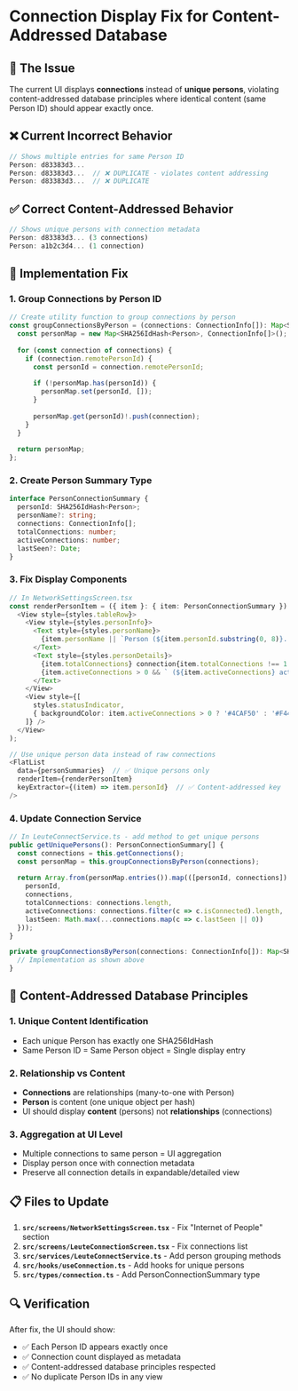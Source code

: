 # Connection Display Fix for Content-Addressed Database

## 🎯 **The Issue**

The current UI displays **connections** instead of **unique persons**, violating content-addressed database principles where identical content (same Person ID) should appear exactly once.

## ❌ **Current Incorrect Behavior**

```typescript
// Shows multiple entries for same Person ID
Person: d83383d3...
Person: d83383d3...  // ❌ DUPLICATE - violates content addressing
Person: d83383d3...  // ❌ DUPLICATE
```

## ✅ **Correct Content-Addressed Behavior**

```typescript
// Shows unique persons with connection metadata
Person: d83383d3... (3 connections)
Person: a1b2c3d4... (1 connection)
```

## 🔧 **Implementation Fix**

### **1. Group Connections by Person ID**

```typescript
// Create utility function to group connections by person
const groupConnectionsByPerson = (connections: ConnectionInfo[]): Map<SHA256IdHash<Person>, ConnectionInfo[]> => {
  const personMap = new Map<SHA256IdHash<Person>, ConnectionInfo[]>();
  
  for (const connection of connections) {
    if (connection.remotePersonId) {
      const personId = connection.remotePersonId;
      
      if (!personMap.has(personId)) {
        personMap.set(personId, []);
      }
      
      personMap.get(personId)!.push(connection);
    }
  }
  
  return personMap;
};
```

### **2. Create Person Summary Type**

```typescript
interface PersonConnectionSummary {
  personId: SHA256IdHash<Person>;
  personName?: string;
  connections: ConnectionInfo[];
  totalConnections: number;
  activeConnections: number;
  lastSeen?: Date;
}
```

### **3. Fix Display Components**

```typescript
// In NetworkSettingsScreen.tsx
const renderPersonItem = ({ item }: { item: PersonConnectionSummary }) => (
  <View style={styles.tableRow}>
    <View style={styles.personInfo}>
      <Text style={styles.personName}>
        {item.personName || `Person (${item.personId.substring(0, 8)}...)`}
      </Text>
      <Text style={styles.personDetails}>
        {item.totalConnections} connection{item.totalConnections !== 1 ? 's' : ''}
        {item.activeConnections > 0 && ` (${item.activeConnections} active)`}
      </Text>
    </View>
    <View style={[
      styles.statusIndicator, 
      { backgroundColor: item.activeConnections > 0 ? '#4CAF50' : '#F44336' }
    ]} />
  </View>
);

// Use unique person data instead of raw connections
<FlatList
  data={personSummaries}  // ✅ Unique persons only
  renderItem={renderPersonItem}
  keyExtractor={(item) => item.personId}  // ✅ Content-addressed key
/>
```

### **4. Update Connection Service**

```typescript
// In LeuteConnectService.ts - add method to get unique persons
public getUniquePersons(): PersonConnectionSummary[] {
  const connections = this.getConnections();
  const personMap = this.groupConnectionsByPerson(connections);
  
  return Array.from(personMap.entries()).map(([personId, connections]) => ({
    personId,
    connections,
    totalConnections: connections.length,
    activeConnections: connections.filter(c => c.isConnected).length,
    lastSeen: Math.max(...connections.map(c => c.lastSeen || 0))
  }));
}

private groupConnectionsByPerson(connections: ConnectionInfo[]): Map<SHA256IdHash<Person>, ConnectionInfo[]> {
  // Implementation as shown above
}
```

## 🎯 **Content-Addressed Database Principles**

### **1. Unique Content Identification**
- Each unique Person has exactly one SHA256IdHash
- Same Person ID = Same Person object = Single display entry

### **2. Relationship vs Content**
- **Connections** are relationships (many-to-one with Person)
- **Person** is content (one unique object per hash)
- UI should display **content** (persons) not **relationships** (connections)

### **3. Aggregation at UI Level**
- Multiple connections to same person = UI aggregation
- Display person once with connection metadata
- Preserve all connection details in expandable/detailed view

## 📋 **Files to Update**

1. **`src/screens/NetworkSettingsScreen.tsx`** - Fix "Internet of People" section
2. **`src/screens/LeuteConnectionScreen.tsx`** - Fix connections list
3. **`src/services/LeuteConnectService.ts`** - Add person grouping methods
4. **`src/hooks/useConnection.ts`** - Add hooks for unique persons
5. **`src/types/connection.ts`** - Add PersonConnectionSummary type

## 🔍 **Verification**

After fix, the UI should show:
- ✅ Each Person ID appears exactly once
- ✅ Connection count displayed as metadata  
- ✅ Content-addressed database principles respected
- ✅ No duplicate Person IDs in any view 